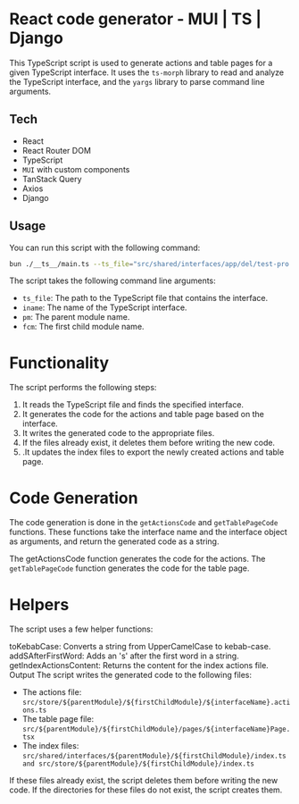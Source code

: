 # React code generator - MUI | TS | Django

This TypeScript script is used to generate actions and table pages for a given TypeScript interface. It uses the `ts-morph` library to read and analyze the TypeScript interface, and the `yargs` library to parse command line arguments.

## Tech

- React
- React Router DOM
- TypeScript
- `MUI` with custom components
- TanStack Query
- Axios
- Django

## Usage

You can run this script with the following command:

```bash
bun ./__ts__/main.ts --ts_file="src/shared/interfaces/app/del/test-pro.interface.ts" --iname=TestPro --pm=app --fcm=del
```

The script takes the following command line arguments:

- `ts_file`: The path to the TypeScript file that contains the interface.
- `iname`: The name of the TypeScript interface.
- `pm`: The parent module name.
- `fcm`: The first child module name.

# Functionality

The script performs the following steps:

1. It reads the TypeScript file and finds the specified interface.
2. It generates the code for the actions and table page based on the interface.
3. It writes the generated code to the appropriate files.
4. If the files already exist, it deletes them before writing the new code.
5. .It updates the index files to export the newly created actions and table page.

# Code Generation

The code generation is done in the `getActionsCode` and `getTablePageCode` functions. These functions take the interface name and the interface object as arguments, and return the generated code as a string.

The getActionsCode function generates the code for the actions. The `getTablePageCode` function generates the code for the table page.

# Helpers

The script uses a few helper functions:

toKebabCase: Converts a string from UpperCamelCase to kebab-case.
addSAfterFirstWord: Adds an 's' after the first word in a string.
getIndexActionsContent: Returns the content for the index actions file.
Output
The script writes the generated code to the following files:

- The actions file: `src/store/${parentModule}/${firstChildModule}/${interfaceName}.actions.ts`
- The table page file: `src/${parentModule}/${firstChildModule}/pages/${interfaceName}Page.tsx`
- The index files: `src/shared/interfaces/${parentModule}/${firstChildModule}/index.ts and src/store/${parentModule}/${firstChildModule}/index.ts`

If these files already exist, the script deletes them before writing the new code. If the directories for these files do not exist, the script creates them.

